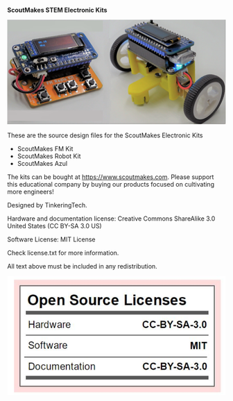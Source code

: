 **ScoutMakes STEM Electronic Kits**

![ScoutMakes](/assets/FM_Robot_kits.png)

These are the source design files for the ScoutMakes Electronic Kits
- ScoutMakes FM Kit
- ScoutMakes Robot Kit
- ScoutMakes Azul

The kits can be bought at https://www.scoutmakes.com.
Please support this educational company by buying our products focused on cultivating more engineers!

Designed by TinkeringTech.

Hardware and documentation license: Creative Commons ShareAlike 3.0 United States (CC BY-SA 3.0 US)

Software License: MIT License

Check license.txt for more information.

All text above must be included in any redistribution.

![ScoutMakes](/assets/license.JPG)
